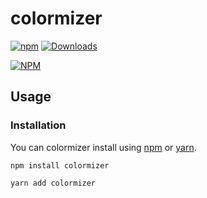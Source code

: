 # colormizer
[![npm](https://img.shields.io/npm/v/colormizer)](https://www.npmjs.com/package/colormizer)
[![Downloads](https://img.shields.io/npm/dm/colormizer)](https://www.npmjs.com/package/colormizer)

[![NPM](https://nodei.co/npm/colormizer.png)](https://www.npmjs.com/package/colormizer)

## Usage

### Installation

You can colormizer install using [npm](https://www.npmjs.com/package/colormizer) or [yarn](https://yarnpkg.com/package/colormizer).

```
npm install colormizer
```
```
yarn add colormizer
```